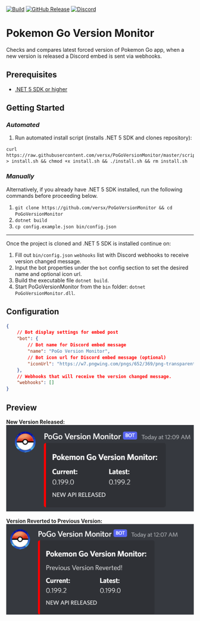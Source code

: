 [![Build](https://github.com/versx/Retweety/workflows/.NET%205.0/badge.svg)](https://github.com/versx/Retweety/actions)
[![GitHub Release](https://img.shields.io/github/release/versx/Retweety.svg)](https://github.com/versx/Retweety/releases/)
[![Discord](https://img.shields.io/discord/552003258000998401.svg?label=&logo=discord&logoColor=ffffff&color=7389D8&labelColor=6A7EC2)](https://discord.gg/zZ9h9Xa)  


# Pokemon Go Version Monitor  
Checks and compares latest forced version of Pokemon Go app, when a new version is released a Discord embed is sent via webhooks.  

## Prerequisites  
- [.NET 5 SDK or higher](https://dotnet.microsoft.com/en-us/download/dotnet/5.0)  

## Getting Started  

### _Automated_  
1. Run automated install script (installs .NET 5 SDK and clones repository):  
```
curl https://raw.githubusercontent.com/versx/PoGoVersionMonitor/master/scripts/install.sh > install.sh && chmod +x install.sh && ./install.sh && rm install.sh
```

### _Manually_  
Alternatively, if you already have .NET 5 SDK installed, run the following commands before proceeding below.  

1. `git clone https://github.com/versx/PoGoVersionMonitor && cd PoGoVersionMonitor`  
2. `dotnet build`  
3. `cp config.example.json bin/config.json`  

---
Once the project is cloned and .NET 5 SDK is installed continue on:  
1. Fill out `bin/config.json` `webhooks` list with Discord webhooks to receive version changed message.  
2. Input the bot properties under the `bot` config section to set the desired name and optional icon url.  
3. Build the executable file `dotnet build`.  
4. Start PoGoVersionMonitor from the `bin` folder: `dotnet PoGoVersionMonitor.dll`.  


## Configuration  
```json
{
    // Bot display settings for embed post
    "bot": {
        // Bot name for Discord embed message
        "name": "PoGo Version Monitor",
        // Bot icon url for Discord embed message (optional)
        "iconUrl": "https://w7.pngwing.com/pngs/652/369/png-transparent-pokemon-go-computer-icons-raid-niantic-pokemongo-video-game-boss-pokemon.png"
    },
    // Webhooks that will receive the version changed message.
    "webhooks": []
}
```

## Preview  
**New Version Released:**  
![New Version Released](.github/images/version_new.png)

**Version Reverted to Previous Version:**  
![Version Reverted](.github/images/version_revert.png)